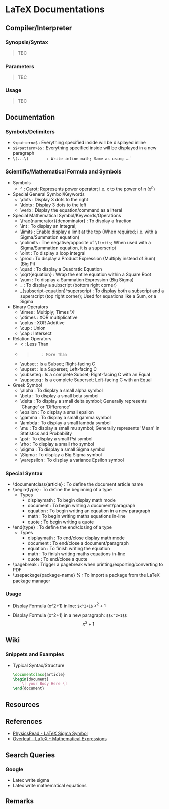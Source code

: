 # LaTeX Documentations

## Compiler/Interpreter
### Synopsis/Syntax
> TBC

### Parameters
> TBC

### Usage
> TBC

## Documentation

### Symbols/Delimiters
+ `$<pattern>$`   : Everything specified inside will be displayed inline
+ `$$<pattern>$$` : Everything specified inside will be displayed in a new paragraph
+ `\(...\)        : Write inline math; Same as using `$...$`

### Scientific/Mathematical Formula and Symbols
- Symbols
    - ^ : Carot; Represents power operator; i.e. x to the power of n ($x^n$)
- Special General Symbol/Keywords
    - \dots  : Display 3 dots to the right
    - \ldots : Display 3 dots to the left
    - \verb  : Display the equation/command as a literal
- Special Mathematical Symbol/Keywords/Operations
    - \frac{numerator}{denominator}  : To display a fraction
    - \int            : To display an Integral; 
    - \limits         : Enable display a limit at the top (When required; i.e. with a Sigma/Summation equation)
    - \nolimits       : The negative/opposite of `\limits`; When used with a Sigma/Summation equation, it is a superscript
    - \oint           : To display a loop integral
    - \prod           : To display a Product Expression (Multiply instead of Sum) (Big Pi)
    - \quad           : To display a Quadratic Equation
    - \sqrt{equation} : Wrap the entire equation within a Square Root
    - \sum            : To display a Summation Expression (Big Sigma)
    - _<subscript>    : To display a subscript (bottom right corner)
    - _{subscript-equation}^superscript : To display both a subscript and a superscript (top right corner); Used for equations like a Sum, or a Sigma
- Binary Operators
    - \times          : Multiply; Times 'X' 
    - \otimes         : XOR multiplicative
    - \oplus          : XOR Additive
    - \cup            : Union
    - \cap            : Intersect
- Relation Operators
    - <         : Less Than
    - >         : More Than
    - \subset   : Is a Subset; Right-facing C
    - \supset   : Is a Superset; Left-facing C
    - \subseteq : Is a complete Subset; Right-facing C with an Equal
    - \supseteq : Is a complete Superset; Left-facing C with an Equal
- Greek Symbol
    - \alpha      : To display a small alpha symbol
    - \beta       : To display a small beta symbol
    - \delta      : To display a small delta symbol; Generally represents 'Change' or 'Difference'
    - \epsilon    : To display a small epsilon
    - \gamma      : To display a small gamma symbol
    - \lambda     : To display a small lambda symbol
    - \mu         : To display a small mu symbol; Generally represents 'Mean' in Statistics and Probability
    - \psi        : To display a small Psi symbol
    - \rho        : To display a small rho symbol
    - \sigma      : To display a small Sigma symbol
    - \Sigma      : To display a Big Sigma symbol
    - \varepsilon : To display a variance Epsilon symbol

### Special Syntax
- \documentclass{article} : To define the document article name
- \begin{type} : To define the beginning of a type
    - Types
        + displaymath : To begin display math mode
        + document : To begin writing a document/paragraph
        + equation : To begin writing an equation in a new paragraph
        + math     : To begin writing maths equations in-line
        + quote    : To begin writing a quote
- \end{type} : To define the end/closing of a type
    - Types
        + displaymath : To end/close display math mode
        + document : To end/close a document/paragraph
        + equation : To finish writing the equation
        + math     : To finish writing maths equations in-line
        + quote    : To end/close a quote
- \pagebreak : Trigger a pagebreak when printing/exporting/converting to PDF
- \usepackage{package-name} % : To import a package from the LaTeX package manager

### Usage
- Display Formula (x^2+1) inline: `$x^2+1$`
    $x^2+1$

- Display Formula (x^2+1) in a new paragraph: `$$x^2+1$$`
    $$x^2+1$$

## Wiki

### Snippets and Examples
- Typical Syntax/Structure
    ```latex
    \documentclass{article}
    \begin{document}
        \[ your Body Here \]
    \end{document}
    ```

## Resources

## References
+ [PhysicsRead - LaTeX Sigma Symbol](https://www.physicsread.com/latex-sigma-symbol/)
+ [Overleaf - LaTeX - Mathematical Expressions](https://www.overleaf.com/learn/latex/Mathematical_expressions)

## Search Queries
### Google
+ Latex write sigma
+ Latex write mathematical equations

## Remarks
